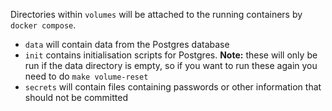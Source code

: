 Directories within `volumes` will be attached to the running containers by `docker compose`.

- `data` will contain data from the Postgres database
- `init` contains initialisation scripts for Postgres. **Note:** these will only be run if the data directory is empty, so if you want to run these again you need to do `make volume-reset`
- `secrets` will contain files containing passwords or other information that should not be committed
